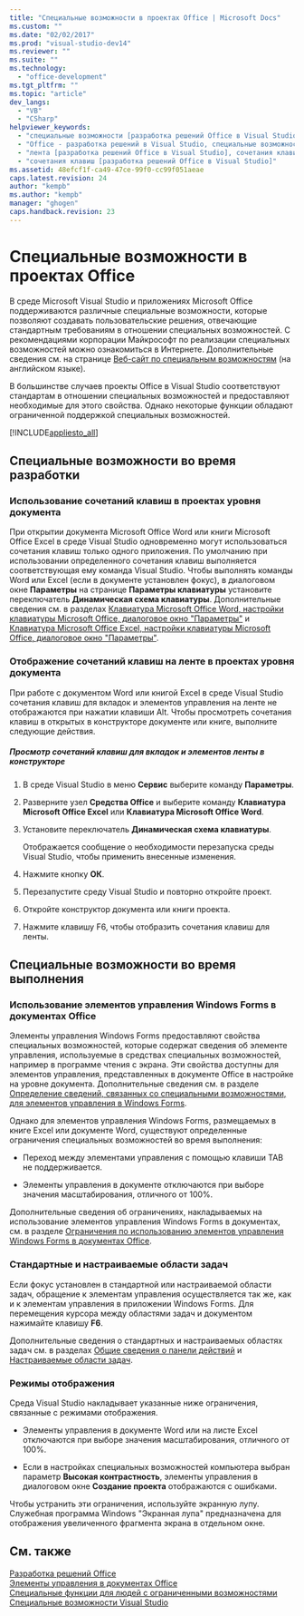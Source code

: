 ```yaml
---
title: "Специальные возможности в проектах Office | Microsoft Docs"
ms.custom: ""
ms.date: "02/02/2017"
ms.prod: "visual-studio-dev14"
ms.reviewer: ""
ms.suite: ""
ms.technology: 
  - "office-development"
ms.tgt_pltfrm: ""
ms.topic: "article"
dev_langs: 
  - "VB"
  - "CSharp"
helpviewer_keywords: 
  - "специальные возможности [разработка решений Office в Visual Studio]"
  - "Office - разработка решений в Visual Studio, специальные возможности"
  - "лента [разработка решений Office в Visual Studio], сочетания клавиш"
  - "сочетания клавиш [разработка решений Office в Visual Studio]"
ms.assetid: 48efcf1f-ca49-47ce-99f0-cc99f051aeae
caps.latest.revision: 24
author: "kempb"
ms.author: "kempb"
manager: "ghogen"
caps.handback.revision: 23
---
```

# Специальные возможности в проектах Office
  В среде Microsoft Visual Studio и приложениях Microsoft Office поддерживаются различные специальные возможности, которые позволяют создавать пользовательские решения, отвечающие стандартным требованиям в отношении специальных возможностей.  С рекомендациями корпорации Майкрософт по реализации специальных возможностей можно ознакомиться в Интернете.  Дополнительные сведения см. на странице [Веб\-сайт по специальным возможностям](http://go.microsoft.com/fwlink/?LinkID=37113) \(на английском языке\).  
  
 В большинстве случаев проекты Office в Visual Studio соответствуют стандартам в отношении специальных возможностей и предоставляют необходимые для этого свойства.  Однако некоторые функции обладают ограниченной поддержкой специальных возможностей.  
  
 [!INCLUDE[appliesto_all](../vsto/includes/appliesto-all-md.md)]  
  
## Специальные возможности во время разработки  
  
### Использование сочетаний клавиш в проектах уровня документа  
 При открытии документа Microsoft Office Word или книги Microsoft Office Excel в среде Visual Studio одновременно могут использоваться сочетания клавиш только одного приложения.  По умолчанию при использовании определенного сочетания клавиш выполняется соответствующая ему команда Visual Studio. Чтобы выполнять команды Word или Excel \(если в документе установлен фокус\), в диалоговом окне **Параметры** на странице **Параметры клавиатуры** установите переключатель **Динамическая схема клавиатуры**.  Дополнительные сведения см. в разделах [Клавиатура Microsoft Office Word, настройки клавиатуры Microsoft Office, диалоговое окно "Параметры"](../vsto/microsoft-office-word-keyboard-microsoft-office-keyboard-settings-options-dialog-box.md) и [Клавиатура Microsoft Office Excel, настройки клавиатуры Microsoft Office, диалоговое окно "Параметры"](../vsto/microsoft-office-excel-keyboard-microsoft-office-keyboard-settings-options-dialog-box.md).  
  
### Отображение сочетаний клавиш на ленте в проектах уровня документа  
 При работе с документом Word или книгой Excel в среде Visual Studio сочетания клавиш для вкладок и элементов управления на ленте не отображаются при нажатии клавиши Alt.  Чтобы просмотреть сочетания клавиш в открытых в конструкторе документе или книге, выполните следующие действия.  
  
##### Просмотр сочетаний клавиш для вкладок и элементов ленты в конструкторе  
  
1.  В среде Visual Studio в меню **Сервис** выберите команду **Параметры**.  
  
2.  Разверните узел **Средства Office** и выберите команду **Клавиатура Microsoft Office Excel** или **Клавиатура Microsoft Office Word**.  
  
3.  Установите переключатель **Динамическая схема клавиатуры**.  
  
     Отображается сообщение о необходимости перезапуска среды Visual Studio, чтобы применить внесенные изменения.  
  
4.  Нажмите кнопку **ОК**.  
  
5.  Перезапустите среду Visual Studio и повторно откройте проект.  
  
6.  Откройте конструктор документа или книги проекта.  
  
7.  Нажмите клавишу F6, чтобы отобразить сочетания клавиш для ленты.  
  
## Специальные возможности во время выполнения  
  
### Использование элементов управления Windows Forms в документах Office  
 Элементы управления Windows Forms предоставляют свойства специальных возможностей, которые содержат сведения об элементе управления, используемые в средствах специальных возможностей, например в программе чтения с экрана.  Эти свойства доступны для элементов управления, представленных в документе Office в настройке на уровне документа.  Дополнительные сведения см. в разделе [Определение сведений, связанных со специальными возможностями, для элементов управления в Windows Forms](http://msdn.microsoft.com/library/887dee6f-5059-4d57-957d-7c6fcd4acb10).  
  
 Однако для элементов управления Windows Forms, размещаемых в книге Excel или документе Word, существуют определенные ограничения специальных возможностей во время выполнения:  
  
-   Переход между элементами управления с помощью клавиши TAB не поддерживается.  
  
-   Элементы управления в документе отключаются при выборе значения масштабирования, отличного от 100%.  
  
 Дополнительные сведения об ограничениях, накладываемых на использование элементов управления Windows Forms в документах, см. в разделе [Ограничения по использованию элементов управления Windows Forms в документах Office](../vsto/limitations-of-windows-forms-controls-on-office-documents.md).  
  
### Стандартные и настраиваемые области задач  
 Если фокус установлен в стандартной или настраиваемой области задач, обращение к элементам управления осуществляется так же, как и к элементам управления в приложении Windows Forms.  Для перемещения курсора между областями задач и документом нажимайте клавишу **F6**.  
  
 Дополнительные сведения о стандартных и настраиваемых областях задач см. в разделах [Общие сведения о панели действий](../vsto/actions-pane-overview.md) и [Настраиваемые области задач](../vsto/custom-task-panes.md).  
  
### Режимы отображения  
 Среда Visual Studio накладывает указанные ниже ограничения, связанные с режимами отображения.  
  
-   Элементы управления в документе Word или на листе Excel отключаются при выборе значения масштабирования, отличного от 100%.  
  
-   Если в настройках специальных возможностей компьютера выбран параметр **Высокая контрастность**, элементы управления в диалоговом окне **Создание проекта** отображаются с ошибками.  
  
 Чтобы устранить эти ограничения, используйте экранную лупу.  Служебная программа Windows "Экранная лупа" предназначена для отображения увеличенного фрагмента экрана в отдельном окне.  
  
## См. также  
 [Разработка решений Office](../vsto/developing-office-solutions.md)   
 [Элементы управления в документах Office](../vsto/controls-on-office-documents.md)   
 [Специальные функции для людей с ограниченными возможностями](../ide/reference/accessibility-for-people-with-disabilities.md)   
 [Специальные возможности Visual Studio](../ide/reference/accessibility-features-of-visual-studio.md)  
  
  